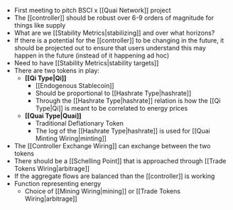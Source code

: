 - First meeting to pitch BSCI x [[Quai Network]] project
- The [[controller]] should be robust over 6-9 orders of magnitude for things like supply
- What are we [[Stability Metrics|stabilizing]] and over what horizons?
- If there is a potential for the [[controller]] to be changing in the future, it should be projected out to ensure that users understand this may happen in the future (instead of it happening ad hoc)
- Need to have [[Stability Metrics|stability targets]]
- There are two tokens in play:
	- **[[Qi Type|Qi]]**
		- [[Endogenous Stablecoin]]
		- Should be proportional to [[Hashrate Type|hashrate]]
		- Through the [[Hashrate Type|hashrate]] relation is how the [[Qi Type|Qi]] is meant to be correlated to energy prices
	- **[[Quai Type|Quai]]**
		- Traditional Deflationary Token
		- The log of the [[Hashrate Type|hashrate]] is used for [[Quai Minting Wiring|minting]]
- The [[Controller Exchange Wiring]] can exchange between the two tokens
- There should be a [[Schelling Point]] that is approached through [[Trade Tokens Wiring|arbitrage]]
- If the aggregate flows are balanced than the [[controller]] is working
- Function representing energy
	- Choice of [[Mining Wiring|mining]] or [[Trade Tokens Wiring|arbitrage]]